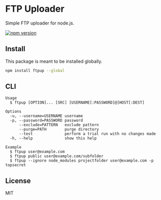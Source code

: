 # FTP Uploader

Simple FTP uploader for node.js.

[![npm version](https://badge.fury.io/js/ftpup.svg)](https://badge.fury.io/js/ftpup)

## Install

This package is meant to be installed globally.

```sh
npm install ftpup --global
```

## CLI

```
Usage
  $ ftpup [OPTION]... [SRC] [USERNAME[:PASSWORD]@]HOST[:DEST]

Options
  -u, --username=USERNAME username
  -p, --password=PASSWORD password
      --exclude=PATTERN   exclude pattern
      --purge=PATH        purge directory
      --test              perform a trial run with no changes made
  -h, --help              show this help

Example
  $ ftpup user@example.com
  $ ftpup public user@example.com/subfolder
  $ ftpup --ignore node_modules projectfolder user@example.com -p topsecret
```

## License

MIT
